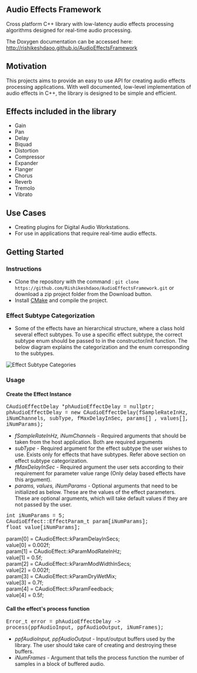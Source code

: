 ## Audio Effects Framework

Cross platform C++ library with low-latency audio effects processing algorithms designed for real-time audio processing. 

The Doxygen documentation can be accessed here: http://rishikeshdaoo.github.io/AudioEffectsFramework

## Motivation

This projects aims to provide an easy to use API for creating audio effects processing applications. With well documented, low-level implementation of audio effects in C++, the library is designed to be simple and efficient.

## Effects included in the library

- Gain
- Pan
- Delay
- Biquad
- Distortion
- Compressor
- Expander
- Flanger
- Chorus
- Reverb
- Tremolo
- Vibrato

## Use Cases

- Creating plugins for Digital Audio Workstations.
- For use in applications that require real-time audio effects.


## Getting Started

### Instructions

- Clone the repository with the command : `git clone https://github.com/Rishikeshdaoo/AudioEffectsFramework.git` or download a zip project folder from the Download button.
- Install <a href="https://cmake.org/">CMake</a> and compile the project.

### Effect Subtype Categorization

- Some of the effects have an hierarchical structure, where a class hold several effect subtypes. To use a specific effect subtype, the correct subtype enum should be passed to in the constructor/init function. The below diagram explains the categorization and the enum corresponding to the subtypes.

![Effect Subtype Categories](../assets/EffectSubtypes.png)

### Usage

<!-- - <span style="font-family:Arial; font-size:1.5em;">Create the Effect instance </span> -->
#### Create the Effect Instance

<span style="font-family:Courier; text-align:center; font-size:1.0em">CAudioEffectDelay       *phAudioEffectDelay = nullptr; <br />
phAudioEffectDelay = new CAudioEffectDelay(fSampleRateInHz, iNumChannels, subType, fMaxDelayInSec, params[] , values[], iNumParams); <br /></span>
- <i>fSampleRateInHz, iNumChannels</i> - Required arguments that should be taken from the host application. Both are required arguments <br />
- <i> subType</i> - Required argument for the effect subtype the user wishes to use. Exists only for effects that have subtypes. Refer above section on effect subtype categorization.
- <i>fMaxDelayInSec</i> - Required argument the user sets according to their requirement for parameter value range (Only delay based effects have this argument). <br />
- <i>params, values, iNumParams</i> - Optional arguments that need to be initialized as below. These are the values of the effect parameters. These are optional arguments, which will take default values if they are not passed by the user.

<span style="font-family:Courier; text-align:center; font-size:1.0em; text-align:center">int iNumParams = 5; <br />
CAudioEffect::EffectParam_t param[iNumParams]; <br />
float value[iNumParams]; </span>

param[0] = CAudioEffect::kParamDelayInSecs; <br />
value[0] = 0.002f; <br />
param[1] = CAudioEffect::kParamModRateInHz; <br />
value[1] = 0.5f; <br />
param[2] = CAudioEffect::kParamModWidthInSecs; <br />
value[2] = 0.002f; <br />
param[3] = CAudioEffect::kParamDryWetMix; <br />
value[3] = 0.7f; <br /> 
param[4] = CAudioEffect::kParamFeedback; <br />
value[4] = 0.5f; <br />

<!-- - <span style="font-family:Arial; font-size:1.5em;"> Call the effect's process function </span> -->
#### Call the effect's process function
    
<span style="font-family:Courier; text-align:center; font-size:1.0em; text-align:center">Error_t error = phAudioEffectDelay -> process(ppfAudioInput, ppfAudioOutput, iNumFrames); <br /> </span>
- <i>ppfAudioInput, ppfAudioOutput</i> - Input/output buffers used by the library. The user should take care of creating and destroying these buffers. <br />
- <i>iNumFrames</i> - Argument that tells the process function the number of samples in a block of buffered audio.


